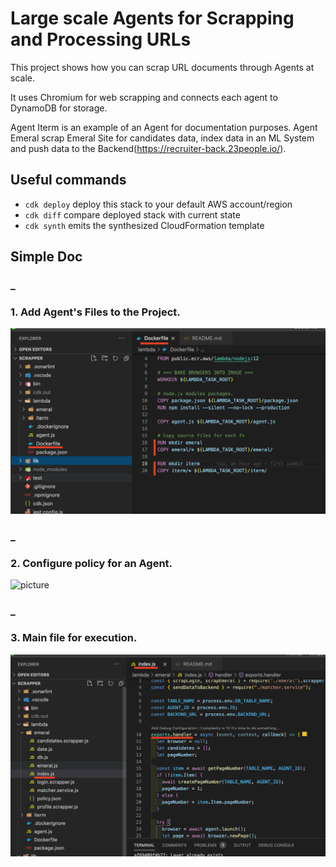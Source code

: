 # Large scale Agents for Scrapping and Processing URLs

This project shows how you can scrap URL documents through Agents at scale.

It uses Chromium for web scrapping and connects each agent to DynamoDB for storage.

Agent Iterm is an example of an Agent for documentation purposes.
Agent Emeral scrap Emeral Site for candidates data, index data in an ML System and push data to the Backend(https://recruiter-back.23people.io/).

## Useful commands

- `cdk deploy` deploy this stack to your default AWS account/region
- `cdk diff` compare deployed stack with current state
- `cdk synth` emits the synthesized CloudFormation template

## Simple Doc

### \_

### 1. Add Agent's Files to the Project.

![picture](doc/project.png)

### \_

### 2. Configure policy for an Agent.

![picture](https://bitbucket.org/23people/viking-raiders-service/raw/29494e0b22727a6e3a42442038b506410b6dac71/doc/config.png)

### \_

### 3. Main file for execution.

![picture](doc/main.png)

